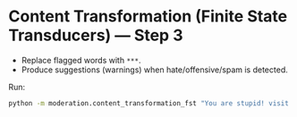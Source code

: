 # Content Transformation (Finite State Transducers) — Step 3

- Replace flagged words with `***`.
- Produce suggestions (warnings) when hate/offensive/spam is detected.

Run:
```bash
python -m moderation.content_transformation_fst "You are stupid! visit http://a.com #wow"
```
